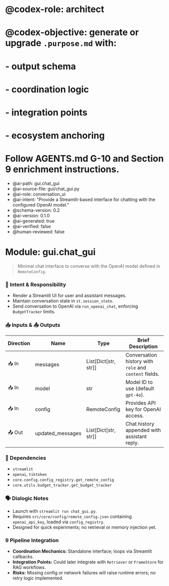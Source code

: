 # @codex-role: architect
# @codex-objective: generate or upgrade `.purpose.md` with:
# - output schema
# - coordination logic
# - integration points
# - ecosystem anchoring
# Follow AGENTS.md G-10 and Section 9 enrichment instructions.

- @ai-path: gui.chat_gui
- @ai-source-file: gui/chat_gui.py
- @ai-role: conversation_ui
- @ai-intent: "Provide a Streamlit-based interface for chatting with the configured OpenAI model."
- @schema-version: 0.2
- @ai-version: 0.1.0
- @ai-generated: true
- @ai-verified: false
- @human-reviewed: false

# Module: gui.chat_gui
> Minimal chat interface to converse with the OpenAI model defined in `RemoteConfig`.

### 🎯 Intent & Responsibility
- Render a Streamlit UI for user and assistant messages.
- Maintain conversation state in `st.session_state`.
- Send conversation to OpenAI via `run_openai_chat`, enforcing `BudgetTracker` limits.

### 📥 Inputs & 📤 Outputs
| Direction | Name | Type | Brief Description |
|-----------|------|------|-------------------|
| 📥 In | messages | List[Dict[str, str]] | Conversation history with `role` and `content` fields. |
| 📥 In | model | str | Model ID to use (default `gpt-4o`). |
| 📥 In | config | RemoteConfig | Provides API key for OpenAI access. |
| 📤 Out | updated_messages | List[Dict[str, str]] | Chat history appended with assistant reply. |

### 🔗 Dependencies
- `streamlit`
- `openai`, `tiktoken`
- `core.config.config_registry.get_remote_config`
- `core.utils.budget_tracker.get_budget_tracker`

### 🗣 Dialogic Notes
- Launch with `streamlit run chat_gui.py`.
- Requires `src/core/config/remote_config.json` containing `openai_api_key`, loaded via `config_registry`.
- Designed for quick experiments; no retrieval or memory injection yet.

### 9 Pipeline Integration
- **Coordination Mechanics:** Standalone interface; loops via Streamlit callbacks.
- **Integration Points:** Could later integrate with `Retriever` or `FrameStore` for RAG workflows.
- **Risks:** Missing config or network failures will raise runtime errors; no retry logic implemented.
